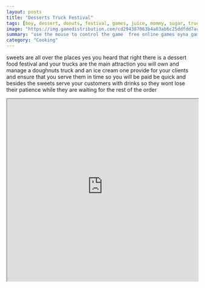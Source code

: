```yaml
---
layout: posts
title: "Desserts Truck Festival"
tags: [boy, dessert, donuts, festival, games, juice, mommy, sugar, truck, free, online, games, oyna, game, free, games, play, play, games]
image: "https://img.gamedistribution.com/cd294387063b4a03ab6c25ddfdd7acfb.jpg"
summary: "use the mouse to control the game  free online games oyna game free games play play games"
category: "Cooking"
---
```


sweets are all over the places yes you heard that right there is a dessert food festival and your trucks are the main attraction you will own and manage a doughnuts truck and an ice cream one provide for your clients and ensure that you serve them in time so you will be paid be quick and besides the sweets serve your customers with drinks so they wont lose their patience while they are waiting for the rest of the order

<iframe width="100%" height="480px;" src="https://flash.gamedistribution.com?game=cd294387063b4a03ab6c25ddfdd7acfb"></iframe>